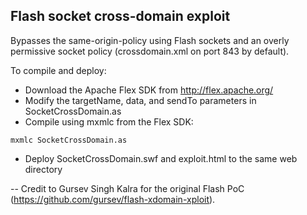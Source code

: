 ## Flash socket cross-domain exploit
Bypasses the same-origin-policy using Flash sockets and an overly permissive socket policy (crossdomain.xml on port 843 by default).

To compile and deploy:
- Download the Apache Flex SDK from http://flex.apache.org/
- Modify the targetName, data, and sendTo parameters in SocketCrossDomain.as
- Compile using mxmlc from the Flex SDK:
```
mxmlc SocketCrossDomain.as
```
- Deploy SocketCrossDomain.swf and exploit.html to the same web directory

--
Credit to Gursev Singh Kalra for the original Flash PoC (https://github.com/gursev/flash-xdomain-xploit).
